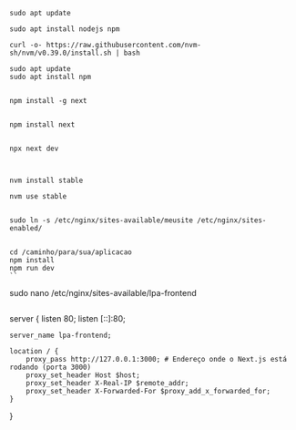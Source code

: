 ```
sudo apt update

```
```
sudo apt install nodejs npm

```
```
curl -o- https://raw.githubusercontent.com/nvm-sh/nvm/v0.39.0/install.sh | bash

```
```
sudo apt update
sudo apt install npm


```
```
npm install -g next


```
```
npm install next


```
```
npx next dev


```
```

nvm install stable

```
```
nvm use stable


```
```
sudo ln -s /etc/nginx/sites-available/meusite /etc/nginx/sites-enabled/


```
```
cd /caminho/para/sua/aplicacao
npm install
npm run dev
``
```
sudo nano /etc/nginx/sites-available/lpa-frontend
```
```
server {
    listen 80;
    listen [::]:80;

    server_name lpa-frontend;

    location / {
        proxy_pass http://127.0.0.1:3000; # Endereço onde o Next.js está rodando (porta 3000)
        proxy_set_header Host $host;
        proxy_set_header X-Real-IP $remote_addr;
        proxy_set_header X-Forwarded-For $proxy_add_x_forwarded_for;
    }
}
```
